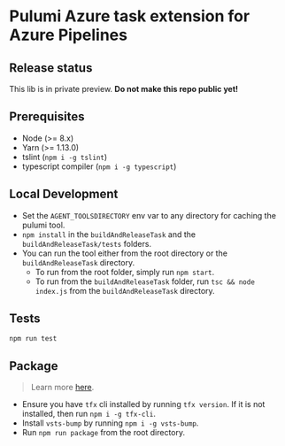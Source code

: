 # Pulumi Azure task extension for Azure Pipelines

## Release status

This lib is in private preview. **Do not make this repo public yet!**

## Prerequisites

- Node (>= 8.x)
- Yarn (>= 1.13.0)
- tslint (`npm i -g tslint`)
- typescript compiler (`npm i -g typescript`)

## Local Development

- Set the `AGENT_TOOLSDIRECTORY` env var to any directory for caching the pulumi tool.
- `npm install` in the `buildAndReleaseTask` and the `buildAndReleaseTask/tests` folders.
- You can run the tool either from the root directory or the `buildAndReleaseTask` directory.
  - To run from the root folder, simply run `npm start`.
  - To run from the `buildAndReleaseTask` folder, run `tsc && node index.js` from the `buildAndReleaseTask` directory.

## Tests

`npm run test`

## Package

> Learn more [here](https://docs.microsoft.com/en-us/azure/devops/extend/develop/add-build-task?view=azure-devops#step-4-package-your-extension).

- Ensure you have `tfx` cli installed by running `tfx version`. If it is not installed, then run `npm i -g tfx-cli`.
- Install `vsts-bump` by running `npm i -g vsts-bump`.
- Run `npm run package` from the root directory.

